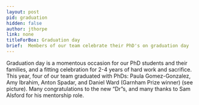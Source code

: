 ```yaml
---
layout: post
pid: graduation
hidden: false
author: jthorpe
link: none
titleForBox: Graduation day
brief:  Members of our team celebrate their PhD's on graduation day
---
```


Graduation day is a momentous occasion for our PhD students and their families, and a fitting celebration for 2-4 years of hard work and sacrifice. This year, four of our team graduated with PhDs: Paula Gomez-Gonzalez, Amy Ibrahim, Anton Spadar, and Daniel Ward (Garnham Prize winner) (see picture). Many congratulations to the new “Dr”s, and many thanks to Sam Alsford for his mentorship role. 